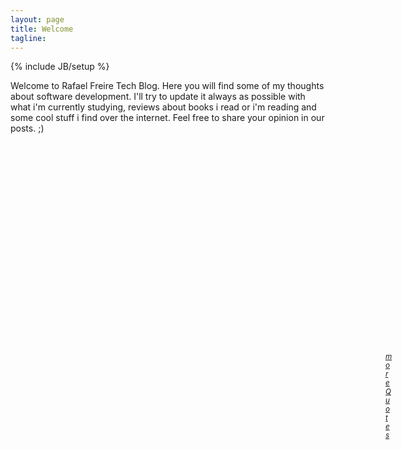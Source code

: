 ```yaml
---
layout: page
title: Welcome
tagline:
---
```

{% include JB/setup %}


Welcome to Rafael Freire Tech Blog. Here you will find some of my thoughts about software development. I'll try to update it always as possible with what i'm currently studying, reviews about books i read or i'm reading and some cool stuff i find over the internet. Feel free to share your opinion in our posts. ;)


<div id="quotes" style="margin: 50px; padding-left: 550px; margin-top: 350px; margin-bottom:0px">
	<script type="text/javascript" src="http://www.brainyquote.com/link/quotebr.js"></script>
	<small><i><a href="http://www.brainyquote.com/quotes_of_the_day.html" target="_blank">more Quotes</a></i></small>
</div>
<!--
Read [Jekyll Quick Start](http://jekyllbootstrap.com/usage/jekyll-quick-start.html)

Complete usage and documentation available at: [Jekyll Bootstrap](http://jekyllbootstrap.com)

## Update Author Attributes

In `_config.yml` remember to specify your own data:
    
    title : My Blog =)
    
    author :
      name : Name Lastname
      email : blah@email.test
      github : username
      twitter : username

The theme should reference these variables whenever needed.
    
## Sample Posts

This blog contains sample posts which help stage pages and blog data.
When you don't need the samples anymore just delete the `_posts/core-samples` folder.

    $ rm -rf _posts/core-samples

Here's a sample "posts list".

<ul class="posts">
  {% for post in site.posts %}
    <li><span>{{ post.date | date_to_string }}</span> &raquo; <a href="{{ BASE_PATH }}{{ post.url }}">{{ post.title }}</a></li>
  {% endfor %}
</ul>

## To-Do

This theme is still unfinished. If you'd like to be added as a contributor, [please fork](http://github.com/plusjade/jekyll-bootstrap)!
We need to clean up the themes, make theme usage guides with theme-specific markup examples.

-->

